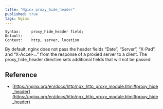 ```yaml
---
title: "Nginx proxy_hide_header"
published: true
tags: Nginx
---
```



```
Syntax:		proxy_hide_header field;
Default:	—
Context:	http, server, location
```

By default, nginx does not pass the header fields “Date”, “Server”, “X-Pad”, and “X-Accel-...” from the response of a proxied server to a client. The proxy_hide_header directive sets additional fields that will not be passed.

## Reference

- [https://nginx.org/en/docs/http/ngx_http_proxy_module.html#proxy_hide_header](https://nginx.org/en/docs/http/ngx_http_proxy_module.html#proxy_hide_header)